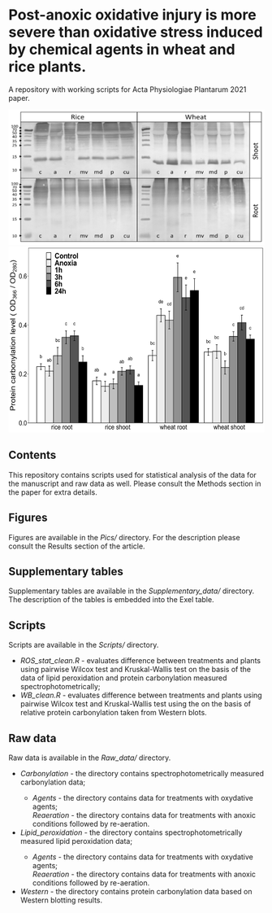


# Post-anoxic oxidative injury is more severe than oxidative stress induced by chemical agents in wheat and rice plants.
A repository with working scripts for Acta Physiologiae Plantarum 2021 paper.


<img src="https://github.com/anton-shikov/Plant_LPX_carbonylation/blob/main/Pics/FIgure_5_2_blots.png" width="533" height="266">
<img src="https://github.com/anton-shikov/Plant_LPX_carbonylation/blob/main/Pics/Figure_4.png" width="533" height="366">

## Contents 
This repository contains scripts used for statistical analysis of the data for the manuscript and raw data as well. Please consult the Methods section in the paper for extra details. 

## Figures
Figures are available in the <i> Pics/ </i> directory. For the description please consult the Results section of the article.

## Supplementary tables
Supplementary tables are available in the <i> Supplementary_data/ </i> directory. The description of the tables is embedded into the Exel table.

## Scripts
Scripts are available in the <i>Scripts/</i> directory.
<ul>
  <li><em> ROS_stat_clean.R</em> - evaluates difference between treatments and plants using pairwise Wilcox test and Kruskal-Wallis test on the basis of the data of lipid peroxidation and protein carbonylation measured spectrophotometrically;</li>
  <li><em> WB_clean.R</em> - evaluates difference between treatments and plants using pairwise Wilcox test and Kruskal-Wallis test using the on the basis of relative protein carbonylation taken from Western blots.</li>
</ul>

## Raw data
Raw data is available in the <i>Raw_data/</i> directory.
<ul>
  <li><em> Carbonylation</em> - the directory contains spectrophotometrically measured carbonylation data;</li> 
<ul>
<li> <em> Agents </em> - the directory contains data for treatments with oxydative agents; </li> 
  </li><em> Reaeration </em> - the directory contains data for treatments with anoxic conditions followed by re-aeration.</li>
</ul>
  <li> <em> Lipid_peroxidation</em> - the directory contains spectrophotometrically measured lipid peroxidation data;</li> 
<ul>
<li> <em> Agents </em> - the directory contains data for treatments with oxydative agents; </li>
  </li><em> Reaeration </em> - the directory contains data for treatments with anoxic conditions followed by re-aeration.</li>
</ul>
  <li> <em> Western</em> - the directory contains protein carbonylation data based on Western blotting results.</li> 
</ul>
